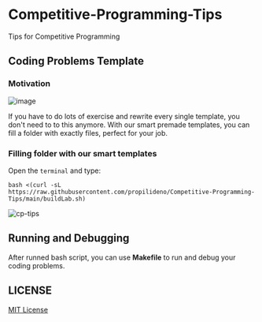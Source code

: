 # Competitive-Programming-Tips
Tips for Competitive Programming

## Coding Problems Template
### Motivation
![image](https://github.com/propilideno/Competitive-Programming-Tips/assets/105776775/8d2599ac-167f-47ca-8789-3c7627996e73)

If you have to do lots of exercise and rewrite every single template, you don't need to to this anymore. With our smart premade templates, you can fill a folder with exactly files, perfect for your job.

### Filling folder with our smart templates
Open the `terminal` and type:
```
bash <(curl -sL https://raw.githubusercontent.com/propilideno/Competitive-Programming-Tips/main/buildLab.sh)
```
![cp-tips](https://github.com/propilideno/Competitive-Programming-Tips/assets/105776775/6e19a244-2361-4417-b9c6-64e72f388444)


## Running and Debugging
After runned bash script, you can use **Makefile** to run and debug your coding problems. 

## LICENSE
[MIT License](LICENSE)
